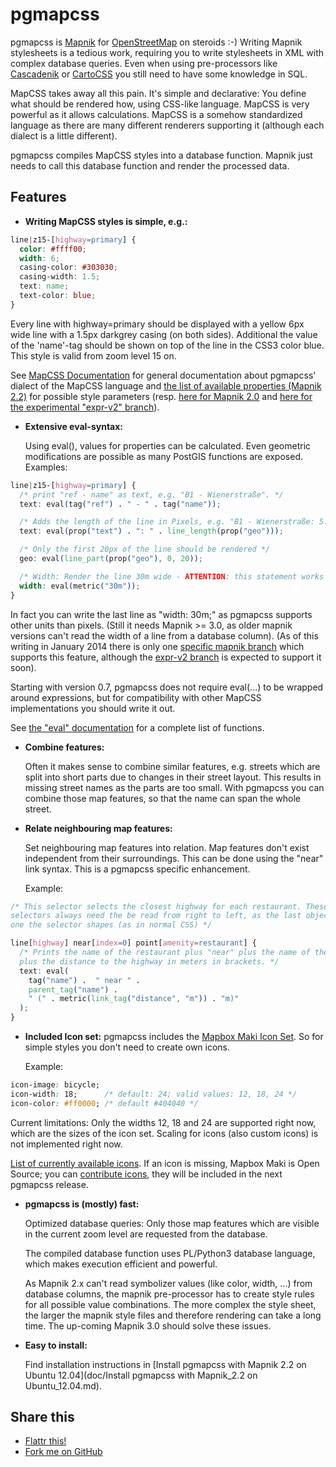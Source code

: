 pgmapcss
========
pgmapcss is [Mapnik](http://www.mapnik.org/) for [OpenStreetMap](http://www.openstreetmap.org/) on steroids :-) Writing Mapnik stylesheets is a tedious work, requiring you to write stylesheets in XML with complex database queries. Even when using pre-processors like [Cascadenik](https://github.com/mapnik/Cascadenik) or [CartoCSS](http://wiki.openstreetmap.org/wiki/Carto) you still need to have some knowledge in SQL.

MapCSS takes away all this pain. It's simple and declarative: You define what should be rendered how, using CSS-like language. MapCSS is very powerful as it allows calculations. MapCSS is a somehow standardized language as there are many different renderers supporting it (although each dialect is a little different).

pgmapcss compiles MapCSS styles into a database function. Mapnik just needs to call this database function and render the processed data.

Features
--------
* **Writing MapCSS styles is simple, e.g.:**
```css
line|z15-[highway=primary] {
  color: #ffff00;
  width: 6;
  casing-color: #303030;
  casing-width: 1.5;
  text: name;
  text-color: blue;
}
```

  Every line with highway=primary should be displayed with a yellow 6px wide line with a 1.5px darkgrey casing (on both sides). Additional the value of the 'name'-tag should be shown on top of the line in the CSS3 color blue. This style is valid from zoom level 15 on.

  See [MapCSS Documentation](doc/MapCSS.creole) for general documentation about pgmapcss' dialect of the MapCSS language and [the list of available properties (Mapnik 2.2)](doc/mapnik-2.2.creole) for possible style parameters (resp. [here for Mapnik 2.0](doc/mapnik-2.0.creole) and [here for the experimental "expr-v2" branch](doc/expr-v2.creole)).

* **Extensive eval-syntax:**

  Using eval(), values for properties can be calculated. Even geometric modifications are possible as many PostGIS functions are exposed. Examples:
```css
line|z15-[highway=primary] {
  /* print "ref - name" as text, e.g. "B1 - Wienerstraße". */
  text: eval(tag("ref") . " - " . tag("name"));

  /* Adds the length of the line in Pixels, e.g. "B1 - Wienerstraße: 5.43" */
  text: eval(prop("text") . ": " . line_length(prop("geo")));

  /* Only the first 20px of the line should be rendered */
  geo: eval(line_part(prop("geo"), 0, 20));

  /* Width: Render the line 30m wide - ATTENTION: this statement works only with Mapnik >= 3.0 */
  width: eval(metric("30m"));
}
```

  In fact you can write the last line as "width: 30m;" as pgmapcss supports other units than pixels. (Still it needs Mapnik >= 3.0, as older mapnik versions can't read the width of a line from a database column). (As of this writing in January 2014 there is only one [specific mapnik branch](https://github.com/mapnik/mapnik/tree/stroke-width-expr) which supports this feature, although the [expr-v2 branch](https://github.com/mapnik/mapnik/tree/expr-v2) is expected to support it soon).

  Starting with version 0.7, pgmapcss does not require eval(...) to be wrapped around expressions, but for compatibility with other MapCSS implementations you should write it out.

  See [the "eval" documentation](doc/eval.creole) for a complete list of functions.

* **Combine features:**

  Often it makes sense to combine similar features, e.g. streets which are split into short parts due to changes in their street layout. This results in missing street names as the parts are too small. With pgmapcss you can combine those map features, so that the name can span the whole street.

* **Relate neighbouring map features:**

  Set neighbouring map features into relation. Map features don't exist independent from their surroundings. This can be done using the "near" link syntax. This is a pgmapcss specific enhancement.

  Example:
```css
/* This selector selects the closest highway for each restaurant. These
selectors always need the be read from right to left, as the last object is the
one the selector shapes (as in normal CSS) */

line[highway] near[index=0] point[amenity=restaurant] {
  /* Prints the name of the restaurant plus "near" plus the name of the highway
  plus the distance to the highway in meters in brackets. */
  text: eval(
    tag("name") .  " near " .
    parent_tag("name") .
    " (" . metric(link_tag("distance", "m")) . "m)"
  );
}
```

* **Included Icon set:**
  pgmapcss includes the [Mapbox Maki Icon Set](https://www.mapbox.com/maki/). So for simple styles you don't need to create own icons.

  Example:
```css
icon-image: bicycle;
icon-width: 18;      /* default: 24; valid values: 12, 18, 24 */
icon-color: #ff0000; /* default #404040 */
```

  Current limitations: Only the widths 12, 18 and 24 are supported right now, which are the sizes of the icon set. Scaling for icons (also custom icons) is not implemented right now.

  [List of currently available icons](doc/Mapbox_Maki_icons.md). If an icon is missing, Mapbox Maki is Open Source; you can [contribute icons](https://github.com/mapbox/maki), they will be included in the next pgmapcss release.

* **pgmapcss is (mostly) fast:**

  Optimized database queries: Only those map features which are visible in the current zoom level are requested from the database.

  The compiled database function uses PL/Python3 database language, which makes execution efficient and powerful.

  As Mapnik 2.x can't read symbolizer values (like color, width, ...) from database columns, the mapnik pre-processor has to create style rules for all possible value combinations. The more complex the style sheet, the larger the mapnik style files and therefore rendering can take a long time. The up-coming Mapnik 3.0 should solve these issues.

* **Easy to install:**

  Find installation instructions in [Install pgmapcss with Mapnik 2.2 on Ubuntu 12.04](doc/Install pgmapcss with Mapnik_2.2 on Ubuntu_12.04.md).

Share this
----------
* [Flattr this!](https://flattr.com/submit/auto?user_id=plepe&url=https://github.com/plepe/pgmapcss&title=PGMapCSS&language=&tags=github&category=software)
* [Fork me on GitHub](https://github.com/plepe/pgmapcss)
